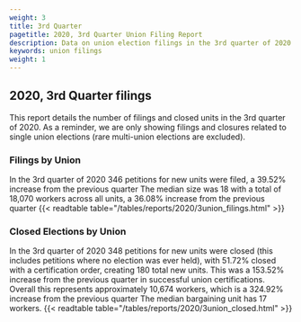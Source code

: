 ```yaml
---
weight: 3
title: 3rd Quarter
pagetitle: 2020, 3rd Quarter Union Filing Report
description: Data on union election filings in the 3rd quarter of 2020
keywords: union filings
weight: 1
---
```


## 2020, 3rd Quarter filings

This report details the number of filings and closed units in the 3rd quarter of 2020. As a reminder, we are only showing filings and closures related to single union elections (rare multi-union elections are excluded).

### Filings by Union
In the 3rd quarter of 2020 346 petitions for new units were filed, a 39.52% increase from the previous quarter The median size was 18 with a total of 18,070 workers across all units, a 36.08% increase from the previous quarter
{{< readtable table="/tables/reports/2020/3union_filings.html" >}}

### Closed Elections by Union
In the 3rd quarter of 2020 348 petitions for new units were closed (this includes petitions where no election was ever held), with 51.72% closed with a certification order, creating 180 total new units. This was a 153.52% increase from the previous quarter in successful union certifications. Overall this represents approximately 10,674 workers, which is a 324.92% increase from the previous quarter The median bargaining unit has 17 workers.
{{< readtable table="/tables/reports/2020/3union_closed.html" >}}
